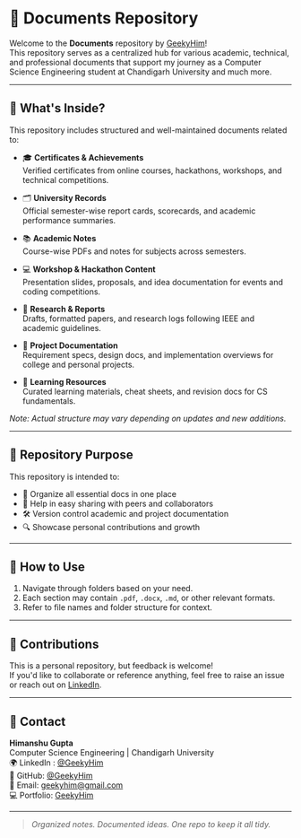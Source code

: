 # 📁 Documents Repository

Welcome to the **Documents** repository by [GeekyHim](https://github.com/GeekyHim)!  
This repository serves as a centralized hub for various academic, technical, and professional documents that support my journey as a Computer Science Engineering student at Chandigarh University and much more.

---

## 🧾 What's Inside?

This repository includes structured and well-maintained documents related to:

- 🎓 **Certificates & Achievements**  
  Verified certificates from online courses, hackathons, workshops, and technical competitions.

- 🗂️ **University Records**  
  Official semester-wise report cards, scorecards, and academic performance summaries.

- 📚 **Academic Notes**  
  Course-wise PDFs and notes for subjects across semesters.

- 💻 **Workshop & Hackathon Content**  
  Presentation slides, proposals, and idea documentation for events and coding competitions.

- 📝 **Research & Reports**  
  Drafts, formatted papers, and research logs following IEEE and academic guidelines.

- 📑 **Project Documentation**  
  Requirement specs, design docs, and implementation overviews for college and personal projects.

- 🧠 **Learning Resources**  
  Curated learning materials, cheat sheets, and revision docs for CS fundamentals.

*Note: Actual structure may vary depending on updates and new additions.*

---

## 🚧 Repository Purpose

This repository is intended to:

- 📌 Organize all essential docs in one place
- 🔁 Help in easy sharing with peers and collaborators
- 🛠️ Version control academic and project documentation
- 🔍 Showcase personal contributions and growth

---

## 📌 How to Use

1. Navigate through folders based on your need.
2. Each section may contain `.pdf`, `.docx`, `.md`, or other relevant formats.
3. Refer to file names and folder structure for context.

---

## 🤝 Contributions

This is a personal repository, but feedback is welcome!  
If you'd like to collaborate or reference anything, feel free to raise an issue or reach out on [LinkedIn](https://www.linkedin.com/in/GeekyHim/).

---

## 📧 Contact

**Himanshu Gupta**  <br>
Computer Science Engineering | Chandigarh University <br>
🌍 LinkedIn : [@GeekyHim](https://www.linkedin.com/in/geekyhim/) <br>
🔗 GitHub: [@GeekyHim](https://github.com/GeekyHim)   <br>
📩 Email: geekyhim@gmail.com <br>
💻 Portfolio: [GeekyHim](https://geekyhim.netlify.app/) <br>

---

> *Organized notes. Documented ideas. One repo to keep it all tidy.*


